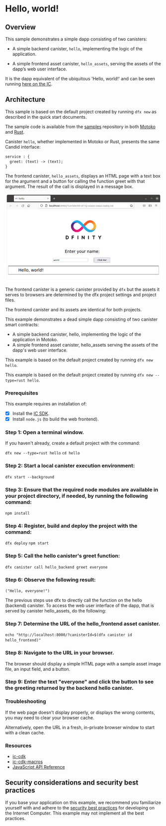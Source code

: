 # Hello, world!

## Overview 
This sample demonstrates a simple dapp consisting of two canisters:

-   A simple backend canister, `hello`, implementing the logic of the application.

-   A simple frontend asset canister, `hello_assets`, serving the assets of the dapp’s web user interface.

It is the dapp equivalent of the ubiquitous 'Hello, world!' and can be seen running [here on the IC](https://6lqbm-ryaaa-aaaai-qibsa-cai.ic0.app/).

## Architecture

This sample is based on the default project created by running `dfx new` as described in the quick start documents.

The sample code is available from the [samples](https://github.com/dfinity/examples) repository in both [Motoko](https://github.com/dfinity/examples/tree/master/motoko/hello) and [Rust](https://github.com/dfinity/examples/tree/master/rust/hello).

Canister `hello`, whether implemented in Motoko or Rust, presents the same Candid interface:

    service : {
      greet: (text) -> (text);
    }

The frontend canister, `hello_assets`, displays an HTML page with a text box for the argument and a button for calling the function greet with that argument. The result of the call is displayed in a message box.

![hello frontend](_attachments/hello.png)

The frontend canister is a generic canister provided by `dfx` but the assets it serves to browsers are determined by the dfx project settings and project files.

The frontend canister and its assets are identical for both projects.

This example demonstrates a dead simple dapp consisting of two canister smart contracts:

- A simple backend canister, hello, implementing the logic of the application in Motoko.
- A simple frontend asset canister, hello_assets serving the assets of the dapp's web user interface.

This example is based on the default project created by running `dfx new hello`.

This example is based on the default project created by running `dfx new --type=rust hello`.

### Prerequisites 
This example requires an installation of:
- [x] Install the [IC SDK](https://internetcomputer.org/docs/current/developer-docs/setup/install/index.mdx).
- [x] Install `node.js` (to build the web frontend).

 ### Step 1: Open a terminal window.

If you haven't already, create a default project with the command:

`dfx new --type=rust hello`
`cd hello`

 ### Step 2: Start a local canister execution environment:

`dfx start --background`

 ### Step 3: Ensure that the required node modules are available in your project directory, if needed, by running the following command:

`npm install`

 ### Step 4: Register, build and deploy the project with the command:

`dfx deploy`
`npm start`

 ### Step 5: Call the hello canister's greet function:

`dfx canister call hello_backend greet everyone`

 ### Step 6: Observe the following result:

`("Hello, everyone!")`

The previous steps use dfx to directly call the function on the hello (backend) canister. To access the web user interface of the dapp, that is served by canister hello_assets, do the following:

 ### Step 7: Determine the URL of the hello_frontend asset canister.

`echo "http://localhost:8000/?canisterId=$(dfx canister id hello_frontend)"`

 ### Step 8: Navigate to the URL in your browser.
The browser should display a simple HTML page with a sample asset image file, an input field, and a button.

 ### Step 9: Enter the text "everyone" and click the button to see the greeting returned by the backend hello canister.

### Troubleshooting
If the web page doesn't display properly, or displays the wrong contents, you may need to clear your browser cache.

Alternatively, open the URL in a fresh, in-private browser window to start with a clean cache.

### Resources
- [ic-cdk](https://docs.rs/ic-cdk/latest/ic_cdk/)
- [ic-cdk-macros](https://docs.rs/ic-cdk-macros)
- [JavaScript API Reference](https://erxue-5aaaa-aaaab-qaagq-cai.ic0.app/)


## Security considerations and security best practices

If you base your application on this example, we recommend you familiarize yourself with and adhere to the [security best practices](https://internetcomputer.org/docs/current/references/security/) for developing on the Internet Computer. This example may not implement all the best practices.

